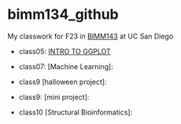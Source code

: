 # bimm134_github
My classwork for F23 in [BIMM143](https://bioboot.github.io/bimm143_F23/) at UC San Diego


- class05: [INTRO TO GGPLOT](https://github.com/y6zhong/bimm134_github/blob/b0ad06400eb0b348c1f7eff7a5d579dcf626abd8/class05/class05.pdf)

- class07: [Machine Learning]:

- class9 [halloween project]:

- class9: [mini project]:

- class10 [Structural Bioinformatics]: 
